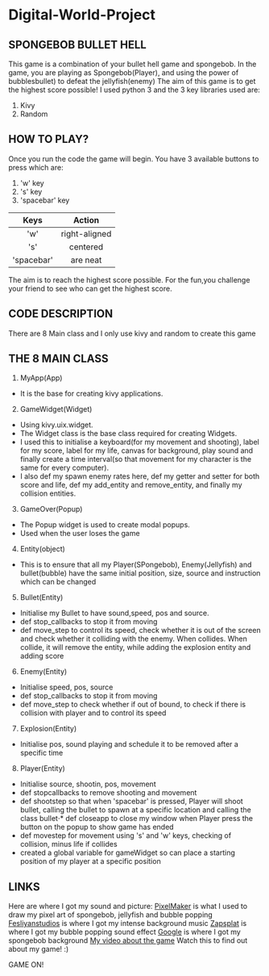 # Digital-World-Project
SPONGEBOB BULLET HELL
------
This game is a combination of your bullet hell game and spongebob.
In the game, you are playing as Spongebob(Player), and using the power of bubblesbullet) to defeat the jellyfish(enemy)
The aim of this game is to get the highest score possible!
I used python 3 and the 3 key libraries used are:
1. Kivy
2. Random

HOW TO PLAY?
------
Once you run the code the game will begin. 
You have 3 available buttons to press which are:
1. 'w' key
2. 's' key
3. 'spacebar' key

| Keys          | Action        |
| :-----------: |:-------------:| 
| 'w'           | right-aligned | 
| 's'           | centered      |   
| 'spacebar'    | are neat      |   

The aim is to reach the highest score possible. For the fun,you challenge your friend to see who can get the highest score.

CODE DESCRIPTION
------

There are 8 Main class and I only use kivy and random to create this game

THE 8 MAIN CLASS
------
1. MyApp(App)
* It is the base for creating kivy applications.

2. GameWidget(Widget)
* Using kivy.uix.widget.
* The Widget class is the base class required for creating Widgets. 
* I used this to initialise a keyboard(for my movement and shooting), label for my score, label for my life, canvas for background, play sound and finally create a time interval(so that movement for my character is the same for every computer).
* I also def my spawn enemy rates here, def my getter and setter for both score and life, def my add_entity and remove_entity, and finally my collision entities.

3. GameOver(Popup)
* The Popup widget is used to create modal popups. 
* Used when the user loses the game
4. Entity(object)
* This is to ensure that all my Player(SPongebob), Enemy(Jellyfish) and bullet(bubble) have the same initial position, size, source and instruction which can be changed

5. Bullet(Entity)
* Initialise my Bullet to have sound,speed, pos and source.
* def stop_callbacks to stop it from moving
* def move_step to control its speed, check whether it is out of the screen and check whether it colliding with the enemy. When collides. When collide, it will remove the entity, while adding the explosion entity and adding score

6. Enemy(Entity)
* Initialise speed, pos, source
* def stop_callbacks to stop it from moving
* def move_step to check whether if out of bound, to check if there is collision with player and to control its speed

7. Explosion(Entity)
* Initialise pos, sound playing and schedule it to be removed after a specific time

8. Player(Entity)
* Initialise source, shootin, pos, movement
* def stopcallbacks to remove shooting and movement
* def shootstep so that when 'spacebar' is pressed, Player will shoot bullet, calling the bullet to spawn at a specific location and calling the class bullet⋅* def closeapp to close my window when Player press the button on the popup to show game has ended
* def movestep for movement using 's' and 'w' keys, checking of collision, minus life if collides
* created a global variable for gameWidget so can place a starting position of my player at a specific position


LINKS
------
Here are where I got my sound and picture:
[PixelMaker](http://pixelartmaker.com/) is what I used to draw my pixel art of spongebob, jellyfish and bubble popping 
[Fesliyanstudios](https://www.fesliyanstudios.com/royalty-free-music/downloads-c/action-music/9) is where I got my intense background music
[Zapsplat](https://www.zapsplat.com/page/2/?s=bubble+popping&post_type=music&sound-effect-category-id) is where I got my bubble popping sound effect
[Google](https://www.google.com/url?sa=i&url=https%3A%2F%2Fpngimage.net%2Fspongebob-background-png-4%2F&psig=AOvVaw3NHbAStm8MasfLgT_ft58C&ust=1587832370087000&source=images&cd=vfe&ved=0CAIQjRxqFwoTCOC9_9mbiOkCFQAAAAAdAAAAABAD) is where I got my spongebob background
[My video about the game](https://youtu.be/Yj11rsfllSA) Watch this to find out about my game! :)

GAME ON!
